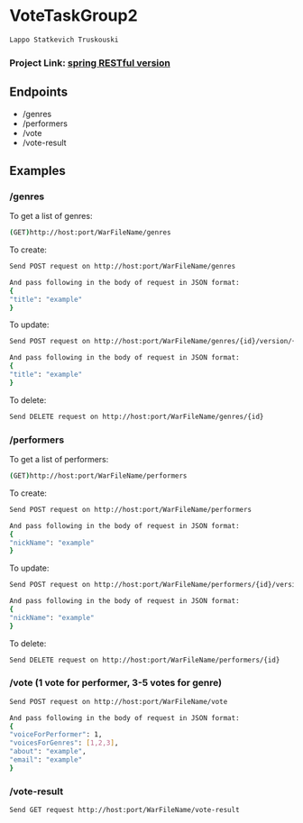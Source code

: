 # VoteTaskGroup2
 ```sh
Lappo Statkevich Truskouski
  ```

### Project Link: [spring RESTful version](http://128.199.46.151/VoteTask-3.0.R/)

## Endpoints
* /genres
* /performers
* /vote
* /vote-result

## Examples

### /genres
To get a list of genres:
 ```sh
 (GET)http://host:port/WarFileName/genres
  ```
To create: 
 ```sh
 Send POST request on http://host:port/WarFileName/genres
 
 And pass following in the body of request in JSON format:
 {
"title": "example"
}
  ```
To update:
 ```sh
 Send POST request on http://host:port/WarFileName/genres/{id}/version/{version}
 
 And pass following in the body of request in JSON format:
 {
"title": "example"
}
  ```

To delete:
 ```sh
 Send DELETE request on http://host:port/WarFileName/genres/{id}
  ```

### /performers
To get a list of performers:
 ```sh
 (GET)http://host:port/WarFileName/performers
  ```
To create:
 ```sh
 Send POST request on http://host:port/WarFileName/performers
 
 And pass following in the body of request in JSON format:
 {
"nickName": "example"
}
  ```
To update:
 ```sh
 Send POST request on http://host:port/WarFileName/performers/{id}/version/{version}
 
 And pass following in the body of request in JSON format:
 {
"nickName": "example"
}
  ```

To delete:
 ```sh
 Send DELETE request on http://host:port/WarFileName/performers/{id}
  ```

### /vote (1 vote for performer, 3-5 votes for genre)
 ```sh
Send POST request on http://host:port/WarFileName/vote
 
 And pass following in the body of request in JSON format:
{
"voiceForPerformer": 1,
"voicesForGenres": [1,2,3],
"about": "example",
"email": "example"
}
  ```

### /vote-result
 ```sh
 Send GET request http://host:port/WarFileName/vote-result
  ```





